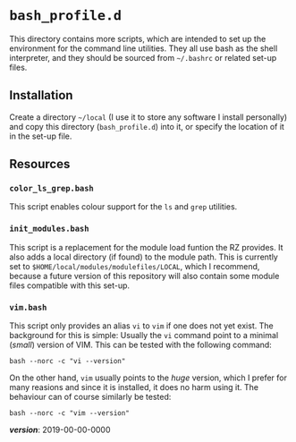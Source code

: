 # `bash_profile.d`

This directory contains more scripts, which are intended to 
set up the environment for the command line utilities.
They all use bash as the  shell interpreter,
and they should be sourced from `~/.bashrc` or related set-up files.

## Installation

Create a directory `~/local` (I use it to store any software I install personally)
and copy this directory (`bash_profile.d`) into it, or specify the location of it 
in the set-up file.

## Resources

### `color_ls_grep.bash`

This script enables colour support for the `ls` and `grep` utilities.

### `init_modules.bash`

This script is a replacement for the module load funtion the RZ provides.
It also adds a local directory (if found) to the module path.
This is currently set to `$HOME/local/modules/modulefiles/LOCAL`,
which I recommend, because a future version of this repository will
also contain some module files compatible with this set-up.

### `vim.bash`

This script only provides an alias `vi` to `vim` if one does not yet exist.
The background for this is simple: 
Usually the `vi` command point to a minimal (*small*) version of VIM.
This can be tested with the following command:
```
bash --norc -c "vi --version"
```
On the other hand, `vim` usually points to the *huge* version, 
which I prefer for many reasions and since it is installed, it does no harm using it.
The behaviour can of course similarly be tested:
```
bash --norc -c "vim --version"
```

___version___: 2019-00-00-0000
